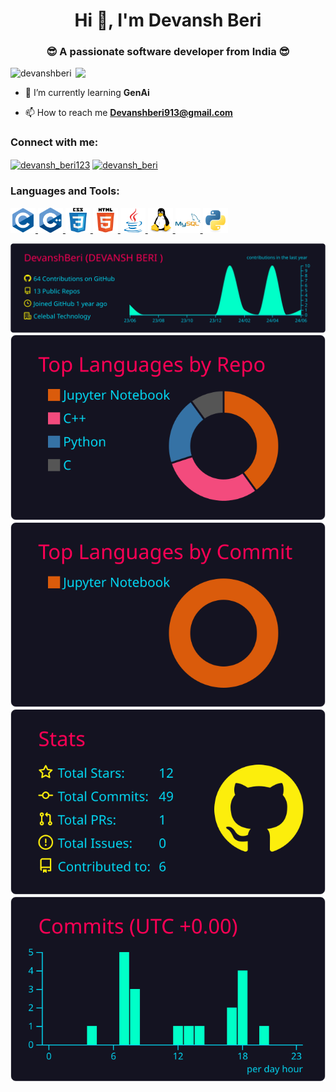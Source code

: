 <h1 align="center">Hi 👋, I'm Devansh Beri</h1>
<h3 align="center">😎 A passionate software developer from India 😎</h3>


<img align ="right" width="400px" src="https://camo.githubusercontent.com/501660359e82e8e9064ff0b35c7d2c72b0376c1bafc997405a7edc0a83876eb0/68747470733a2f2f692e6962622e636f2f766d4d593352592f67697472696768742e77656270">
<p align="left"> <img src="https://komarev.com/ghpvc/?username=devanshberi&label=Profile%20views&color=0e75b6&style=flat" alt="devanshberi" /> </p>



- 🌱 I’m currently learning **GenAi**

- 📫 How to reach me **Devanshberi913@gmail.com**

<h3 align="left">Connect with me:</h3>
<p align="left">

<a href="https://instagram.com/devansh_beri123" target="blank"><img align="center" src="https://raw.githubusercontent.com/rahuldkjain/github-profile-readme-generator/master/src/images/icons/Social/instagram.svg" alt="devansh_beri123" height="30" width="40" /></a>
  <a href="https://www.leetcode.com/devansh_beri" target="blank"><img align="center" src="https://raw.githubusercontent.com/rahuldkjain/github-profile-readme-generator/master/src/images/icons/Social/leet-code.svg" alt="devansh_beri" height="30" width="40" /></a>
</p>

<h3 align="left">Languages and Tools:</h3>
<p align="left"> <a href="https://www.cprogramming.com/" target="_blank" rel="noreferrer"> <img src="https://raw.githubusercontent.com/devicons/devicon/master/icons/c/c-original.svg" alt="c" width="40" height="40"/> </a> <a href="https://www.w3schools.com/cpp/" target="_blank" rel="noreferrer"> <img src="https://raw.githubusercontent.com/devicons/devicon/master/icons/cplusplus/cplusplus-original.svg" alt="cplusplus" width="40" height="40"/> </a> <a href="https://www.w3schools.com/css/" target="_blank" rel="noreferrer"> <img src="https://raw.githubusercontent.com/devicons/devicon/master/icons/css3/css3-original-wordmark.svg" alt="css3" width="40" height="40"/> </a> <a href="https://www.w3.org/html/" target="_blank" rel="noreferrer"> <img src="https://raw.githubusercontent.com/devicons/devicon/master/icons/html5/html5-original-wordmark.svg" alt="html5" width="40" height="40"/> </a> <a href="https://www.java.com" target="_blank" rel="noreferrer"> <img src="https://raw.githubusercontent.com/devicons/devicon/master/icons/java/java-original.svg" alt="java" width="40" height="40"/> </a> <a href="https://www.linux.org/" target="_blank" rel="noreferrer"> <img src="https://raw.githubusercontent.com/devicons/devicon/master/icons/linux/linux-original.svg" alt="linux" width="40" height="40"/> </a> <a href="https://www.mysql.com/" target="_blank" rel="noreferrer"> <img src="https://raw.githubusercontent.com/devicons/devicon/master/icons/mysql/mysql-original-wordmark.svg" alt="mysql" width="40" height="40"/> </a> <a href="https://www.python.org" target="_blank" rel="noreferrer"> <img src="https://raw.githubusercontent.com/devicons/devicon/master/icons/python/python-original.svg" alt="python" width="40" height="40"/> </a> </p

[![](https://raw.githubusercontent.com/DevanshBeri/DevanshBeri/master/profile-summary-card-output/2077/0-profile-details.svg)](https://github.com/vn7n24fzkq/github-profile-summary-cards)
[![](https://raw.githubusercontent.com/DevanshBeri/DevanshBeri/master/profile-summary-card-output/2077/1-repos-per-language.svg)](https://github.com/vn7n24fzkq/github-profile-summary-cards) [![](https://raw.githubusercontent.com/DevanshBeri/DevanshBeri/master/profile-summary-card-output/2077/2-most-commit-language.svg)](https://github.com/vn7n24fzkq/github-profile-summary-cards)
[![](https://raw.githubusercontent.com/DevanshBeri/DevanshBeri/master/profile-summary-card-output/2077/3-stats.svg)](https://github.com/vn7n24fzkq/github-profile-summary-cards) [![](https://raw.githubusercontent.com/DevanshBeri/DevanshBeri/master/profile-summary-card-output/2077/4-productive-time.svg)](https://github.com/vn7n24fzkq/github-profile-summary-cards)
